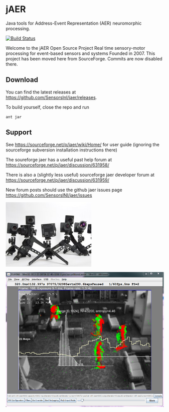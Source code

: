 # jAER
Java tools for Address-Event Representation (AER) neuromorphic processing.

[![Build Status](https://travis-ci.org/SensorsInI/jaer.svg?branch=master)](https://travis-ci.org/SensorsInI/jaer)

Welcome to the jAER Open Source Project
Real time sensory-motor processing for event-based sensors and systems
Founded in 2007.
This project has been moved here from SourceForge. Commits are now disabled there.

## Download

You can find the latest releases at <https://github.com/SensorsInI/jaer/releases>.

To build yourself, close the repo and run

    ant jar

## Support

See https://sourceforge.net/p/jaer/wiki/Home/ for user guide (ignoring the sourceforge subversion installation instructions there)

The soureforge jaer has a useful past help forum at https://sourceforge.net/p/jaer/discussion/631958/

There is also a (slightly less useful) sourceforge jaer developer forum at https://sourceforge.net/p/jaer/discussion/631959/

New forum posts should use the github jaer issues page https://github.com/SensorsINI/jaer/issues

![DVS128 cameras](/images/dvs128cameras.jpg)

![Hotel bar scene with DAVIS140C](/images/HotelBarDavis.png)

